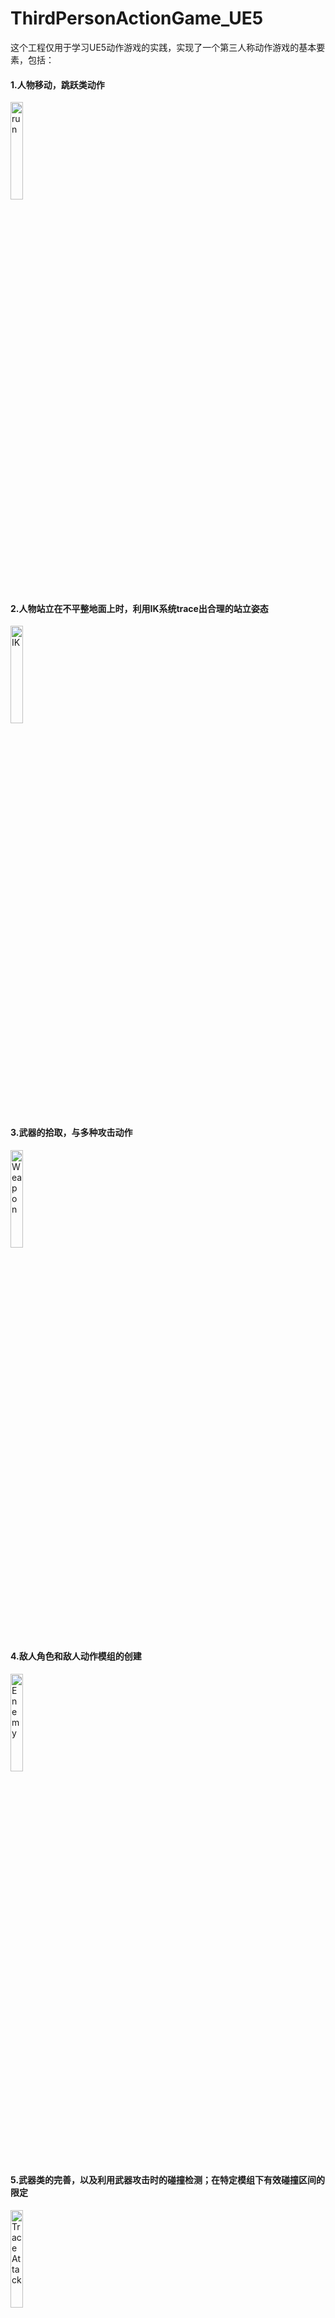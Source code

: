 # ThirdPersonActionGame_UE5
<style>
  img {
    width: 20%;
    height: auto;
  }
</style>
这个工程仅用于学习UE5动作游戏的实践，实现了一个第三人称动作游戏的基本要素，包括：<br>
#### 1.人物移动，跳跃类动作
![](./ZMarkDown/run.gif "run")
#### 2.人物站立在不平整地面上时，利用IK系统trace出合理的站立姿态
![](./ZMarkDown/IK.gif "IK")
#### 3.武器的拾取，与多种攻击动作
![](./ZMarkDown/Weapon.gif "Weapon")
#### 4.敌人角色和敌人动作模组的创建
![](./ZMarkDown/Enemy.gif "Enemy")
#### 5.武器类的完善，以及利用武器攻击时的碰撞检测；在特定模组下有效碰撞区间的限定
![](./ZMarkDown/BoxTrace.gif "Trace Attack")

待完善的内容：
#### 1. 更智能的敌人索敌机制，和敌人的战斗AI
#### 2. 更加丰富的关卡地形，pawn类与地形的互动方式